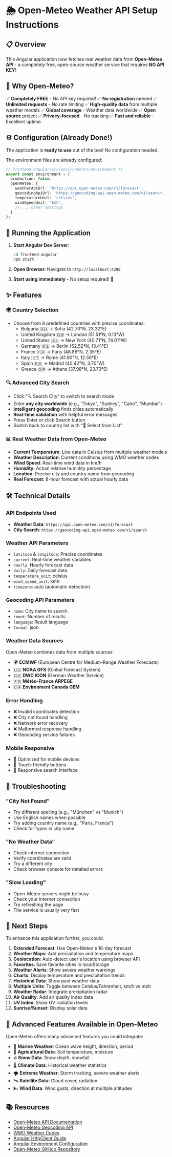 # 🌦️ Open-Meteo Weather API Setup Instructions

## 📋 Overview
This Angular application now fetches real weather data from **Open-Meteo API** - a completely free, open-source weather service that requires **NO API KEY**!

## 🎉 Why Open-Meteo?

✅ **Completely FREE** - No API key required!
✅ **No registration** needed
✅ **Unlimited requests** - No rate limiting
✅ **High-quality data** from multiple weather models
✅ **Global coverage** - Weather data worldwide
✅ **Open source** project
✅ **Privacy-focused** - No tracking
✅ **Fast and reliable** - Excellent uptime

## ⚙️ Configuration (Already Done!)

The application is **ready to use** out of the box! No configuration needed.

The environment files are already configured:
```typescript
// frontend-angular/src/environments/environment.ts
export const environment = {
  production: false,
  openMeteo: {
    weatherApiUrl: 'https://api.open-meteo.com/v1/forecast',
    geocodingApiUrl: 'https://geocoding-api.open-meteo.com/v1/search',
    temperatureUnit: 'celsius',
    windSpeedUnit: 'kmh',
    // ... other settings
  }
};
```

## 🚀 Running the Application

1. **Start Angular Dev Server**:
   ```bash
   cd frontend-angular
   npm start
   ```

2. **Open Browser**: Navigate to `http://localhost:4200`

3. **Start using immediately** - No setup required! 🎉

## ✨ Features

### 🌍 Country Selection
- Choose from 8 predefined countries with precise coordinates:
  - Bulgaria 🇧🇬 → Sofia (42.70°N, 23.32°E)
  - United Kingdom 🇬🇧 → London (51.51°N, 0.13°W)
  - United States 🇺🇸 → New York (40.71°N, 74.01°W)
  - Germany 🇩🇪 → Berlin (52.52°N, 13.41°E)
  - France 🇫🇷 → Paris (48.86°N, 2.35°E)
  - Italy 🇮🇹 → Rome (41.90°N, 12.50°E)
  - Spain 🇪🇸 → Madrid (40.42°N, 3.70°W)
  - Greece 🇬🇷 → Athens (37.98°N, 23.73°E)

### 🔍 Advanced City Search
- Click "🔍 Search City" to switch to search mode
- Enter **any city worldwide** (e.g., "Tokyo", "Sydney", "Cairo", "Mumbai")
- **Intelligent geocoding** finds cities automatically
- **Real-time validation** with helpful error messages
- Press Enter or click Search button
- Switch back to country list with "📍 Select from List"

### 📊 Real Weather Data from Open-Meteo
- **Current Temperature**: Live data in Celsius from multiple weather models
- **Weather Description**: Current conditions using WMO weather codes
- **Wind Speed**: Real-time wind data in km/h
- **Humidity**: Actual relative humidity percentage
- **Location**: Precise city and country name from geocoding
- **Real Forecast**: 8-hour forecast with actual hourly data

## 🛠️ Technical Details

### API Endpoints Used
- **Weather Data**: `https://api.open-meteo.com/v1/forecast`
- **City Search**: `https://geocoding-api.open-meteo.com/v1/search`

### Weather API Parameters
- `latitude` & `longitude`: Precise coordinates
- `current`: Real-time weather variables
- `hourly`: Hourly forecast data
- `daily`: Daily forecast data
- `temperature_unit`: celsius
- `wind_speed_unit`: kmh
- `timezone`: auto (automatic detection)

### Geocoding API Parameters
- `name`: City name to search
- `count`: Number of results
- `language`: Result language
- `format`: json

### Weather Data Sources
Open-Meteo combines data from multiple sources:
- 🌍 **ECMWF** (European Centre for Medium-Range Weather Forecasts)
- 🇺🇸 **NOAA GFS** (Global Forecast System)
- 🇩🇪 **DWD ICON** (German Weather Service)
- 🇫🇷 **Météo-France ARPEGE**
- 🇨🇦 **Environment Canada GEM**

### Error Handling
- ❌ Invalid coordinates detection
- ❌ City not found handling
- ❌ Network error recovery
- ❌ Malformed response handling
- ❌ Geocoding service failures

### Mobile Responsive
- 📱 Optimized for mobile devices
- 📱 Touch-friendly buttons
- 📱 Responsive search interface

## 🔧 Troubleshooting

### "City Not Found"
- Try different spelling (e.g., "München" vs "Munich")
- Use English names when possible
- Try adding country name (e.g., "Paris, France")
- Check for typos in city name

### "No Weather Data"
- Check internet connection
- Verify coordinates are valid
- Try a different city
- Check browser console for detailed errors

### "Slow Loading"
- Open-Meteo servers might be busy
- Check your internet connection
- Try refreshing the page
- The service is usually very fast

## 🎯 Next Steps

To enhance this application further, you could:

1. **Extended Forecast**: Use Open-Meteo's 16-day forecast
2. **Weather Maps**: Add precipitation and temperature maps
3. **Geolocation**: Auto-detect user's location using browser API
4. **Favorites**: Save favorite cities in localStorage
5. **Weather Alerts**: Show severe weather warnings
6. **Charts**: Display temperature and precipitation trends
7. **Historical Data**: Show past weather data
8. **Multiple Units**: Toggle between Celsius/Fahrenheit, km/h vs mph
9. **Weather Radar**: Integrate precipitation radar
10. **Air Quality**: Add air quality index data
11. **UV Index**: Show UV radiation levels
12. **Sunrise/Sunset**: Display solar data

## 🌟 Advanced Features Available in Open-Meteo

Open-Meteo offers many advanced features you could integrate:

- 🌊 **Marine Weather**: Ocean wave height, direction, period
- 🌾 **Agricultural Data**: Soil temperature, moisture
- ❄️ **Snow Data**: Snow depth, snowfall
- 🌡️ **Climate Data**: Historical weather statistics
- 🌪️ **Extreme Weather**: Storm tracking, severe weather alerts
- 🛰️ **Satellite Data**: Cloud cover, radiation
- 🌬️ **Wind Data**: Wind gusts, direction at multiple altitudes

## 📚 Resources

- [Open-Meteo API Documentation](https://open-meteo.com/en/docs)
- [Open-Meteo Geocoding API](https://open-meteo.com/en/docs/geocoding-api)
- [WMO Weather Codes](https://open-meteo.com/en/docs#weathervariables)
- [Angular HttpClient Guide](https://angular.io/guide/http)
- [Angular Environment Configuration](https://angular.io/guide/build#configuring-application-environments)
- [Open-Meteo GitHub Repository](https://github.com/open-meteo/open-meteo)

